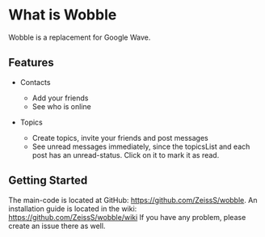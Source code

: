 What is Wobble
==============
Wobble is a replacement for Google Wave.


Features
--------

- Contacts
  - Add your friends
  - See who is online

- Topics
  - Create topics, invite your friends and post messages
  - See unread messages immediately, since the topicsList and each post has an unread-status. Click on it to mark it as read.


Getting Started
---------------
The main-code is located at GitHub: https://github.com/ZeissS/wobble. An installation guide is located in the wiki: https://github.com/ZeissS/wobble/wiki
If you have any problem, please create an issue there as well.
